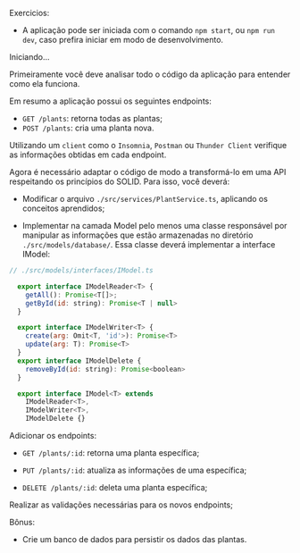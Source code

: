 Exercicios: 

* A aplicação pode ser iniciada com o comando `npm start`, 
ou `npm run dev`, caso prefira iniciar em modo de desenvolvimento.

Iniciando...

Primeiramente você deve analisar todo o código 
da aplicação para entender como ela funciona.

Em resumo a aplicação possui os seguintes endpoints:

* `GET /plants`: retorna todas as plantas;
* `POST /plants`: cria uma planta nova.

Utilizando um `client` como o `Insomnia`, `Postman` ou `Thunder Client` 
verifique as informações obtidas em cada endpoint.

Agora é necessário adaptar o código de modo a transformá-lo em uma API 
respeitando os princípios do SOLID. Para isso, você deverá:

* Modificar o arquivo `./src/services/PlantService.ts`, 
aplicando os conceitos aprendidos;

* Implementar na camada Model pelo menos uma classe responsável 
por manipular as informações que estão armazenadas no diretório 
`./src/models/database/`. 
Essa classe deverá implementar a interface IModel:

```js
// ./src/models/interfaces/IModel.ts

  export interface IModelReader<T> {
    getAll(): Promise<T[]>;
    getById(id: string): Promise<T | null>
  }

  export interface IModelWriter<T> {
    create(arg: Omit<T, 'id'>): Promise<T>
    update(arg: T): Promise<T>
  }
  export interface IModelDelete {
    removeById(id: string): Promise<boolean>
  }

  export interface IModel<T> extends
    IModelReader<T>,
    IModelWriter<T>,
    IModelDelete {}
```
Adicionar os endpoints:

* `GET /plants/:id`: retorna uma planta específica;

* `PUT /plants/:id`: atualiza as informações de uma específica;

* `DELETE /plants/:id`: deleta uma planta específica;

Realizar as validações necessárias para os novos endpoints;

Bônus: 

* Crie um banco de dados para persistir os dados das plantas.